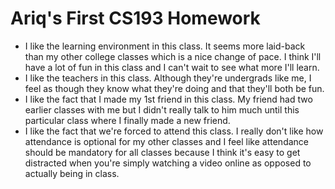 # Ariq's First CS193 Homework

- I like the learning environment in this class. It seems more laid-back than my other college classes which is a nice change of pace. I think I'll have a lot of fun in this class and I can't wait to see what more I'll learn.
- I like the teachers in this class. Although they're undergrads like me, I feel as though they know what they're doing and that they'll both be fun.
- I like the fact that I made my 1st friend in this class. My friend had two earlier classes with me but I didn't really talk to him much until this particular class where I finally made a new friend.
- I like the fact that we're forced to attend this class. I really don't like how attendance is optional for my other classes and I feel like attendance should be mandatory for all classes because I think it's easy to get distracted when you're simply watching a video online as opposed to actually being in class.
